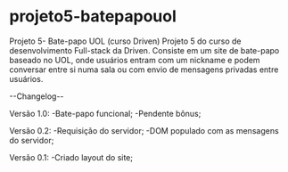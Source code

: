 # projeto5-batepapouol
Projeto 5- Bate-papo UOL (curso Driven)  Projeto 5 do curso de desenvolvimento Full-stack da Driven. Consiste em um site de bate-papo baseado no UOL, onde usuários entram com um nickname e podem conversar entre si numa sala ou com envio de mensagens privadas entre usuários.


--Changelog--

Versão 1.0:
-Bate-papo funcional;
-Pendente bônus;

Versão 0.2:
-Requisição do servidor;
-DOM populado com as mensagens do servidor;

Versão 0.1:
-Criado layout do site;

